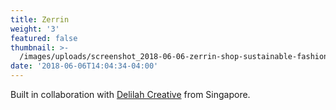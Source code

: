 ```yaml
---
title: Zerrin
weight: '3'
featured: false
thumbnail: >-
  /images/uploads/screenshot_2018-06-06-zerrin-shop-sustainable-fashion-and-skincare-singapore.jpg
date: '2018-06-06T14:04:34-04:00'
---
```

Built in collaboration with <a class="link sl-red" href="https://delilahcreative.com">Delilah Creative</a> from Singapore.